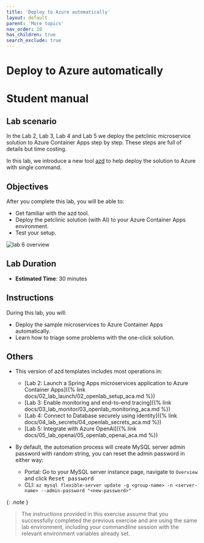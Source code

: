 ```yaml
---
title: 'Deploy to Azure automatically'
layout: default
parent: 'More topics'
nav_order: 10
has_children: true
search_exclude: true
---
```


# Deploy to Azure automatically

# Student manual

## Lab scenario

In the Lab 2, Lab 3, Lab 4 and Lab 5 we deploy the petclinic microservice solution to Azure Container Apps step by step.
These steps are full of details but time costing.

In this lab, we introduce a new tool [azd](https://learn.microsoft.com/en-us/azure/developer/azure-developer-cli/) to help deploy the solution to Azure with single command.

## Objectives

After you complete this lab, you will be able to:

- Get familiar with the azd tool.
- Deploy the petclinic solution (with AI) to your Azure Container Apps environment.
- Test your setup.

![lab 6 overview](../../images/acalab6.png)

## Lab Duration

- **Estimated Time**: 30 minutes

## Instructions

During this lab, you will:

- Deploy the sample microservices to Azure Container Apps automatically.
- Learn how to triage some problems with the one-click solution.

## Others

- This version of azd templates includes most operations in:

  - [Lab 2: Launch a Spring Apps microservices application to Azure Container Apps]({% link docs/02_lab_launch/02_openlab_setup_aca.md %})
  - [Lab 3: Enable monitoring and end-to-end tracing]({% link docs/03_lab_monitor/03_openlab_monitoring_aca.md %})
  - [Lab 4: Connect to Database securely using identity]({% link docs/04_lab_secrets/04_openlab_secrets_aca.md %})
  - [Lab 5: Integrate with Azure OpenAI]({% link docs/05_lab_openai/05_openlab_openai_aca.md %})

- By default, the automation process will create MySQL server admin password with random string, you can reset the admin password in either way:

  - Portal: Go to your MySQL server instance page, navigate to `Overview` and click <kbd>Reset password</kbd>
  - CLI: `az mysql flexible-server update -g <group-name> -n <server-name> --admin-password "<new-password>"`

{: .note }
> The instructions provided in this exercise assume that you successfully completed the previous exercise and are using the same lab environment, including your commandline session with the relevant environment variables already set.
